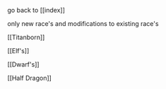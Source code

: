 go back to [[index]]

only new race's and modifications to existing race's

[[Titanborn]]

[[Elf's]]

[[Dwarf's]]

[[Half Dragon]]